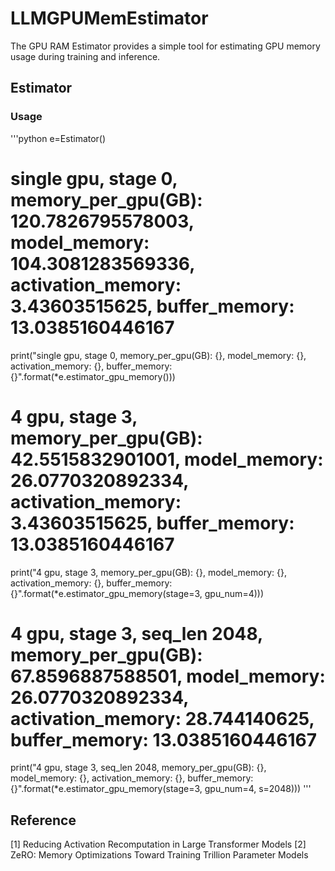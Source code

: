 # LLMGPUMemEstimator
The GPU RAM Estimator provides a simple tool for estimating GPU memory usage during training and inference.
## Estimator
### Usage
'''python
e=Estimator()

# single gpu, stage 0, memory_per_gpu(GB): 120.7826795578003, model_memory: 104.3081283569336, activation_memory: 3.43603515625, buffer_memory: 13.0385160446167
print("single gpu, stage 0, memory_per_gpu(GB): {}, model_memory: {}, activation_memory: {}, buffer_memory: {}".format(*e.estimator_gpu_memory()))

# 4 gpu, stage 3, memory_per_gpu(GB): 42.5515832901001, model_memory: 26.0770320892334, activation_memory: 3.43603515625, buffer_memory: 13.0385160446167
print("4 gpu, stage 3, memory_per_gpu(GB): {}, model_memory: {}, activation_memory: {}, buffer_memory: {}".format(*e.estimator_gpu_memory(stage=3, gpu_num=4)))

# 4 gpu, stage 3, seq_len 2048, memory_per_gpu(GB): 67.8596887588501, model_memory: 26.0770320892334, activation_memory: 28.744140625, buffer_memory: 13.0385160446167
print("4 gpu, stage 3, seq_len 2048, memory_per_gpu(GB): {}, model_memory: {}, activation_memory: {}, buffer_memory: {}".format(*e.estimator_gpu_memory(stage=3, gpu_num=4, s=2048)))
'''

## Reference
[1] Reducing Activation Recomputation in Large Transformer Models
[2] ZeRO: Memory Optimizations Toward Training Trillion Parameter Models
